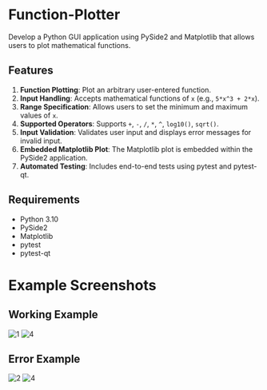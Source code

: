 # Function-Plotter
Develop a Python GUI application using PySide2 and Matplotlib that allows users to plot mathematical functions.
## Features

1. **Function Plotting**: Plot an arbitrary user-entered function.
2. **Input Handling**: Accepts mathematical functions of `x` (e.g., `5*x^3 + 2*x`).
3. **Range Specification**: Allows users to set the minimum and maximum values of `x`.
4. **Supported Operators**: Supports `+`, `-`, `/`, `*`, `^`, `log10()`, `sqrt()`.
5. **Input Validation**: Validates user input and displays error messages for invalid input.
6. **Embedded Matplotlib Plot**: The Matplotlib plot is embedded within the PySide2 application.
7. **Automated Testing**: Includes end-to-end tests using pytest and pytest-qt.

## Requirements

- Python 3.10
- PySide2
- Matplotlib
- pytest
- pytest-qt

# Example Screenshots

## Working Example
![1](https://github.com/user-attachments/assets/547942bb-448c-4bbe-aac2-92b8d39ad4c4)
![4](https://github.com/user-attachments/assets/f8c253c7-ae93-4b0b-aaf4-f3208353a832)
## Error Example
![2](https://github.com/user-attachments/assets/f17cbc88-c78d-4f19-93c0-19a5036bab61)
![4](https://github.com/user-attachments/assets/474637bc-a82e-4f68-ad70-dd3973cb5998)

